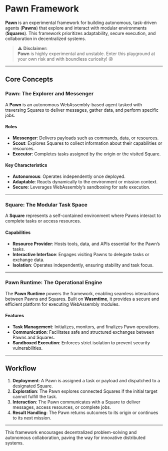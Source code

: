 # **Pawn Framework**

**Pawn** is an experimental framework for building autonomous, task-driven agents (**Pawns**) that explore and interact with modular environments (**Squares**). This framework prioritizes adaptability, secure execution, and collaboration in decentralized systems.

> ⚠️ **Disclaimer:**  
> **Pawn** is highly experimental and unstable. Enter this playground at your own risk and with boundless curiosity! 😜

---

## **Core Concepts**

### **Pawn: The Explorer and Messenger**

A **Pawn** is an autonomous WebAssembly-based agent tasked with traversing Squares to deliver messages, gather data, and perform specific jobs.

#### **Roles**  

- **Messenger**: Delivers payloads such as commands, data, or resources.  
- **Scout**: Explores Squares to collect information about their capabilities or resources.  
- **Executor**: Completes tasks assigned by the origin or the visited Square.  

#### **Key Characteristics**  

- **Autonomous**: Operates independently once deployed.  
- **Adaptable**: Reacts dynamically to the environment or mission context.  
- **Secure**: Leverages WebAssembly’s sandboxing for safe execution.  

---

### **Square: The Modular Task Space**

A **Square** represents a self-contained environment where Pawns interact to complete tasks or access resources.

#### **Capabilities**  

- **Resource Provider**: Hosts tools, data, and APIs essential for the Pawn’s tasks.  
- **Interactive Interface**: Engages visiting Pawns to delegate tasks or exchange data.  
- **Isolation**: Operates independently, ensuring stability and task focus.  

---

### **Pawn Runtime: The Operational Engine**

The **Pawn Runtime** powers the framework, enabling seamless interactions between Pawns and Squares. Built on **Wasmtime**, it provides a secure and efficient platform for executing WebAssembly modules.

#### **Features**  

- **Task Management**: Initializes, monitors, and finalizes Pawn operations.  
- **Communication**: Facilitates safe and structured exchanges between Pawns and Squares.  
- **Sandboxed Execution**: Enforces strict isolation to prevent security vulnerabilities.  

---

## **Workflow**

1. **Deployment**: A Pawn is assigned a task or payload and dispatched to a designated Square.  
2. **Exploration**: The Pawn explores connected Squares if the initial target cannot fulfill the task.  
3. **Interaction**: The Pawn communicates with a Square to deliver messages, access resources, or complete jobs.  
4. **Result Handling**: The Pawn returns outcomes to its origin or continues to its next mission.

---

This framework encourages decentralized problem-solving and autonomous collaboration, paving the way for innovative distributed systems.  
